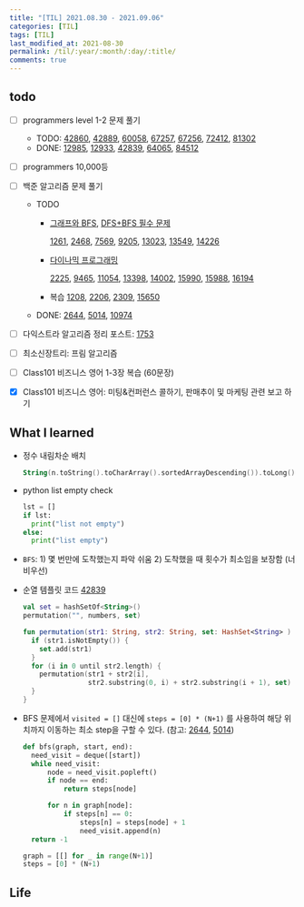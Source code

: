 ```yaml
---
title: "[TIL] 2021.08.30 - 2021.09.06"
categories: [TIL]
tags: [TIL]
last_modified_at: 2021-08-30
permalink: /til/:year/:month/:day/:title/
comments: true
---
```


## todo

- [ ] programmers level 1-2 문제 풀기

  - TODO: [42860](https://programmers.co.kr/learn/courses/30/lessons/42860), [42889](https://programmers.co.kr/learn/courses/30/lessons/42889), [60058](https://programmers.co.kr/learn/courses/30/lessons/60058), [67257](https://programmers.co.kr/learn/courses/30/lessons/67257), [67256](https://programmers.co.kr/learn/courses/30/lessons/67256), [72412](https://programmers.co.kr/learn/courses/30/lessons/72412), [81302](https://programmers.co.kr/learn/courses/30/lessons/81302)
  - DONE: [12985](https://programmers.co.kr/learn/courses/30/lessons/12985), [12933](https://programmers.co.kr/learn/courses/30/lessons/12933), [42839](https://programmers.co.kr/learn/courses/30/lessons/42839), [64065](https://programmers.co.kr/learn/courses/30/lessons/64065), [84512](https://programmers.co.kr/learn/courses/30/lessons/84512)

- [ ] programmers 10,000등

- [ ] 백준 알고리즘 문제 풀기

  - TODO

    - [그래프와 BFS](https://www.acmicpc.net/workbook/view/3938), [DFS+BFS 필수 문제](https://www.acmicpc.net/workbook/view/1983)

      [1261](https://www.acmicpc.net/problem/1261), [2468](https://www.acmicpc.net/problem/2468), [7569](https://www.acmicpc.net/problem/7569), [9205](https://www.acmicpc.net/problem/9205), [13023](https://www.acmicpc.net/problem/13023), [13549](https://www.acmicpc.net/problem/13549), [14226](https://www.acmicpc.net/problem/14226)

    - [다이나믹 프로그래밍](https://www.acmicpc.net/workbook/view/3939)

      [2225](https://www.acmicpc.net/problem/2225), [9465](https://www.acmicpc.net/problem/9465), [11054](https://www.acmicpc.net/problem/11054), [13398](https://www.acmicpc.net/problem/13398), [14002](https://www.acmicpc.net/problem/14002), [15990](https://www.acmicpc.net/problem/15990), [15988](https://www.acmicpc.net/problem/15988), [16194](https://www.acmicpc.net/problem/16194)

    - 복습
      [1208](https://www.acmicpc.net/problem/1208), [2206](https://www.acmicpc.net/problem/2206), [2309](https://www.acmicpc.net/problem/2309), [15650](https://www.acmicpc.net/problem/15650)

  - DONE: [2644](https://www.acmicpc.net/problem/2644), [5014](https://www.acmicpc.net/problem/5014), [10974](https://www.acmicpc.net/problem/10974)

- [ ] 다익스트라 알고리즘 정리 포스트: [1753](https://www.acmicpc.net/problem/1753)
- [ ] 최소신장트리: 프림 알고리즘
- [ ] Class101 비즈니스 영어 1-3장 복습 (60문장)
- [x] Class101 비즈니스 영어: 미팅&컨퍼런스 콜하기, 판매추이 및 마케팅 관련 보고 하기

## What I learned

- 정수 내림차순 배치

  ```kotlin
  String(n.toString().toCharArray().sortedArrayDescending()).toLong()
  ```

- python list empty check

  ```python
  lst = []
  if lst:
    print("list not empty")
  else:
    print("list empty")
  ```

- `BFS`: 1) 몇 번만에 도착했는지 파악 쉬움 2) 도착했을 때 횟수가 최소임을 보장함 (너비우선)

- 순열 템플릿 코드 [42839](https://programmers.co.kr/learn/courses/30/lessons/42839)

  ```kotlin
  val set = hashSetOf<String>()
  permutation("", numbers, set)

  fun permutation(str1: String, str2: String, set: HashSet<String> ) {
    if (str1.isNotEmpty()) {
      set.add(str1)
    }
    for (i in 0 until str2.length) {
      permutation(str1 + str2[i],
                  str2.substring(0, i) + str2.substring(i + 1), set)
    }
  }
  ```

- BFS 문제에서 `visited = []` 대신에 `steps = [0] * (N+1)` 를 사용하여 해당 위치까지 이동하는 최소 step을 구할 수 있다. (참고: [2644](https://www.acmicpc.net/problem/2644), [5014](https://www.acmicpc.net/problem/5014))

  ```python
  def bfs(graph, start, end):
    need_visit = deque([start])
    while need_visit:
        node = need_visit.popleft()
        if node == end:
            return steps[node]

        for n in graph[node]:
            if steps[n] == 0:
                steps[n] = steps[node] + 1
                need_visit.append(n)
    return -1

  graph = [[] for _ in range(N+1)]
  steps = [0] * (N+1)
  ```

## Life
